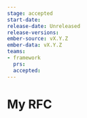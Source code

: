 ```yaml
---
stage: accepted
start-date:
release-date: Unreleased
release-versions:
ember-source: vX.Y.Z
ember-data: vX.Y.Z
teams:
- framework
  prs:
  accepted:
---
```

# My RFC
